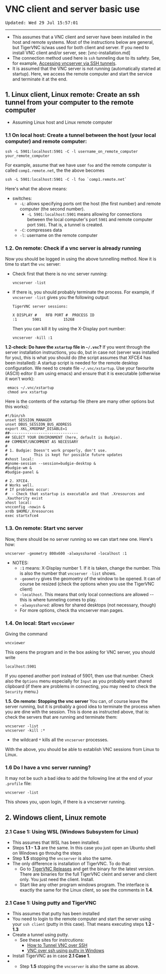 # VNC client and server basic use

<tt>Updated: Wed 29 Jul 15:57:01</tt>

-----------------------------

- This assumes that a VNC client and server have been installed in the host and remote systems. Most of the instructions below are general, but TigerVNC is/was used for both client and server. If you need to install VNC client and/or server, see: [vnc-installation.md]
- The connection method used here is `ssh` tunneling due to its safety. See, for example, [Accessing vncserver via SSH tunnels](https://wiki.archlinux.org/index.php/TigerVNC#Accessing_vncserver_via_SSH_tunnels). 
- It is assumed that the VNC server is not running (automatically started at startup). Here, we access the remote computer and start the service and terminate it at the end.

## 1. Linux client, Linux remote: Create an ssh tunnel from your computer to the remote computer 
  - Assuming Linux host and Linux remote computer

### 1.1 On local host: Create a tunnel between the host (your local computer) and remote computer:
```
ssh -L 5901:localhost:5901 -C -l username_on_remote_computer your_remote_computer
```
For example, assume that we have user `foo` and the remote computer is called `comp1.remote.net`, the the above becomes
```
ssh -L 5901:localhost:5901 -C -l foo `comp1.remote.net`
```
Here's what the above means:

- switches:
  - `-L`: allows specifying ports ont the host (the first number) and remote computer (the second number).
    - `-L 5901:localhost:5901` means allowing for connections between the local computer's port `5901` and remote computer port `5901`. That is, a tunnel is created. 
  - `-C`: compresses data
  - `-l`: username on the remote computer
 
### 1.2. On remote: Check if a vnc server is already running 
Now you should be logged in using the above tunnelling method. Now it is time to start the `vnc` server:
  - Check first that there is no vnc server running:
    ```
    vncserver -list
    ```
   - If there is, you should probably terminate the process. For example, if `vncserver -list` gives you the following output:
     ```
     TigerVNC server sessions:

     X DISPLAY #	RFB PORT #	PROCESS ID
     :1		  5901		    15268
     ```
     Then you can kill it by using the X-Display port number:
     ```
     vncserver -kill :1
     ```
  **1.2-check: Do have the `xstartup` file in `~/.vnc`?** 
   If you went through the server installation instructions, you do, but in case not (server was installed for you), this is what you should do (the script assumes that XFCE4 has been installed): A startup script is needed for the remote desktop configuration. We need to create file `~/.vnc/xstartup`. Use your favourite (ASCII) editor (I am using emacs) and ensure that it is executable (otherwise it won't work):

 ```
  emacs ~/.vnc/xstartup
  chmod a+x xstartup
  ```
  Here is the contents of the xstartup file (there are many other options but this works):
  ```
#!/bin/sh
unset SESSION_MANAGER
unset DBUS_SESSION_BUS_ADDRESS
export XKL_XMODMAP_DISABLE=1
##-------------------------------
## SELECT YOUR ENVIRONMENT (here, default is Budgie).
## COMMENT/UNCOMMENT AS NECESSARY
#
# 1. Budgie: Doesn't work properly, don't use. 
#            This is kept for possible future updates
#xhost local:
#gnome-session --session=budgie-desktop &
#budgie-wm &
#budgie-panel &

# 2. XFCE4. 
# Works well.
# If problems occur: 
#  - Check that xstartup is executable and that .Xresources and .Xauthority exist
xhost local:
vncconfig -nowin &
xrdb $HOME/.Xresources
exec startxfce4 
```
  

### 1.3. On remote: Start vnc server
  Now, there should be no server running so we can start new one. Here's how:
  ```
  vncserver -geometry 800x600 -alwaysshared -localhost :1
  ```
   - NOTES:
       - `:1` means: X-Display number 1. If it is taken, change the number. This is also the number that `vncserver -list` shows. 
       - `-geometry` gives the geomoetry of the window to be opened. It can of course be resized (check the options when you use the TigerVNC client)
       - `-localhost`. This means that only local connections are allowed -- this is where tunneling comes to play. 
       - `-alwaysshared`:  allows for shared desktops (not necessary, though)
       - For more options, check tha vncserver man pages.
 
### 1.4. On local: Start `vncviewer`
 Giving the command 
  ```
  vncviewer
  ```
  This opens the program and in the box asking for VNC server, you should write
  ```
  localhost:5901
  ```
  If you opened another port instead of 5901, then use that number. Check also the `Options` menu especially for `Input` as you probably want shared clipboard (if there are problems in connecting, you may need to check the `Security` menu.)
  
 **1.5. On remote: Stopping the vnc server** 
 You can, of course leave the server running, but it is probably a good idea to terminate the process when you are dine with the session. This is done as instructed above, that is:  check the servers that are running and terminate them:
 
 ```
 vncserver -list
 vncserver -kill :*
 ```
   - the wildcard `*` kills all the `vncserver` processes.

With the above, you should be able to establish VNC sessions from Linux to Linux.

### 1.6 Do I have a vnc server running?

It may not be such a bad idea to add the following line at the end of your `.profile` file:
```
vncserver -list
```
This shows you, upon login, if there is a vncserver running.

## 2. Windows client, Linux remote 

### 2.1 Case 1: Using WSL (Windows Subsystem for Linux)

- This assumes that WSL has been installed.
- Steps **1.1 - 1.3** are the same. In this case you just open an Ubuntu shell on Windows go throuhg the steps
- Step **1.5** stopping the `vncserver` is also the same.
- The only difference is installation of TigerVNC. To do that:
  - Go to [TigerVNC Releases](https://github.com/TigerVNC/tigervnc/releases) and get the binary for the latest version. There are binaries for the full TigerVNC cleint and server and client only. You just need the client. Install. 
  - Start like any other program windows program. The interface is exactly the same for the Linux client, so see the comments in **1.4**.
  
### 2.1 Case 1: Using putty and TigerVNC

- This assumes that putty has been installed
- You need to login to the remote computer and start the server using your `ssh client` (putty in this case). That means executing steps **1.2 - 1.3**
- Create a tunnel using putty. 
  - See these sites for instrcutions:
    - [How to Tunnel VNC over SSH](https://helpdeskgeek.com/how-to/tunnel-vnc-over-ssh/)
    - [VNC over ssh using putty in Windows](https://medium.com/@madhav2code/vnc-over-ssh-using-putty-in-windows-d82ac35dc25e)
- Install TigerVNC as in case **2.1 Case 1**. 
- - Step **1.5** stopping the `vncserver` is also the same as above.
